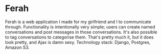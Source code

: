 # Ferah 

Ferah is a web application I made for my girlfriend and I to communicate through. Functionality is intentionally very simple; users can create named conversations and post messages in those conversations. It's also possible to tag conversations to categorise them. That's pretty much it, but it does look pretty, and Ajax is damn sexy. Technology stack: Django, Postgres, Amazon S3.